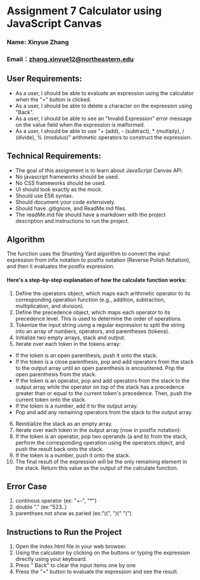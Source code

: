 # Assignment 7 Calculator using JavaScript Canvas

### Name: Xinyue Zhang
### Email：zhang.xinyue12@northeastern.edu

## User Requirements:

* As a user, I should be able to evaluate an expression using the calculator when the "=" button is clicked.<br>
* As a user, I should be able to delete a character on the expression using "Back".<br>
* As a user, I should be able to see an "Invalid Expression" error message on the value field when the expression is malformed.<br>
* As a user, I should be able to use "+ (add), - (subtract), * (multiply), / (divide), % (modulus)" arithmetic operators to construct the expression.<br>

## Technical Requirements:

* The goal of this assignment is to learn about JavaScript Canvas API.<br>
* No javascript frameworks should be used.<br>
* No CSS frameworks should be used.<br>
* UI should look exactly as the mock.<br>
* Should use ES6 syntax.<br>
* Should document your code extensively.<br>
* Should have .gitignore, and ReadMe.md files.<br>
* The readMe.md file should have a markdown with the project description and instructions to run the project.<br>


## Algorithm 
The function uses the Shunting Yard algorithm to convert the input expression from infix notation to postfix notation (Reverse Polish Notation), and then it evaluates the postfix expression.<br>

#### Here's a step-by-step explanation of how the calculate function works:<br>

1. Define the operators object, which maps each arithmetic operator to its corresponding operation function (e.g., addition, subtraction, multiplication, and division).<br>
2. Define the precedence object, which maps each operator to its precedence level. This is used to determine the order of operations.<br>
3. Tokenize the input string using a regular expression to split the string into an array of numbers, operators, and parentheses (tokens).<br>
4. Initialize two empty arrays, stack and output.
5. Iterate over each token in the tokens array:
* If the token is an open parenthesis, push it onto the stack.<br>
* If the token is a close parenthesis, pop and add operators from the stack to the output array until an open parenthesis is encountered. Pop the open parenthesis from the stack.<br>
* If the token is an operator, pop and add operators from the stack to the output array while the operator on top of the stack has a precedence greater than or equal to the current token's precedence. Then, push the current token onto the stack.
* If the token is a number, add it to the output array.<br>
* Pop and add any remaining operators from the stack to the output array.<br>
6. Reinitialize the stack as an empty array.<br>
7. Iterate over each token in the output array (now in postfix notation):
8. If the token is an operator, pop two operands (a and b) from the stack, perform the corresponding operation using the operators object, and push the result back onto the stack.<br>
9. If the token is a number, push it onto the stack.<br>
10. The final result of the expression will be the only remaining element in the stack. Return this value as the output of the calculate function.<br>

## Error Case
1. continous operator (ex: "+-", "*\")
2. double "." (ex:"523..)
3. parenthses not show as paried (ex:"((", ")(" "(")


## Instructions to Run the Project
1. Open the index.html file in your web browser.<br>
2. Using the calculator by clicking on the buttons or typing the expression directly using your keyboard.<br>
3. Press " Back" to clear the input items one by one
4. Press the "=" button to evaluate the expression and see the result.<br>

